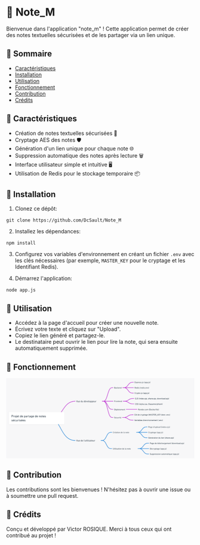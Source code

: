 # 🚀 Note_M

Bienvenue dans l'application "note_m" ! Cette application permet de créer des notes textuelles sécurisées et de les partager via un lien unique.

## 📖 Sommaire

- [Caractéristiques](#-caractéristiques)
- [Installation](#-installation)
- [Utilisation](#-utilisation)
- [Fonctionnement](#-fonctionnement)
- [Contribution](#-contribution)
- [Crédits](#-crédits)

## 🌟 Caractéristiques

- Création de notes textuelles sécurisées 📝
- Cryptage AES des notes 🛡
- Génération d'un lien unique pour chaque note 🌐
- Suppression automatique des notes après lecture 🗑
- Interface utilisateur simple et intuitive 🖥
- Utilisation de Redis pour le stockage temporaire 📦

## 🔧 Installation

1. Clonez ce dépôt:
```
git clone https://github.com/DcSault/Note_M
```
2. Installez les dépendances:
```
npm install
```
3. Configurez vos variables d'environnement en créant un fichier `.env` avec les clés nécessaires (par exemple, `MASTER_KEY` pour le cryptage et les Identifiant Redis).

4. Démarrez l'application:
```
node app.js
```
## 🚀 Utilisation

- Accédez à la page d'accueil pour créer une nouvelle note.
- Écrivez votre texte et cliquez sur "Upload".
- Copiez le lien généré et partagez-le.
- Le destinataire peut ouvrir le lien pour lire la note, qui sera ensuite automatiquement supprimée.

## 🔧 Fonctionnement
![Cover](https://github.com/DcSault/Note_M/blob/8d39f2c3d3317c93adeb1598df17c13aa8b241a0/info.png)

## 🤝 Contribution

Les contributions sont les bienvenues ! N'hésitez pas à ouvrir une issue ou à soumettre une pull request.

## 📜 Crédits

Conçu et développé par Victor ROSIQUE. Merci à tous ceux qui ont contribué au projet !


